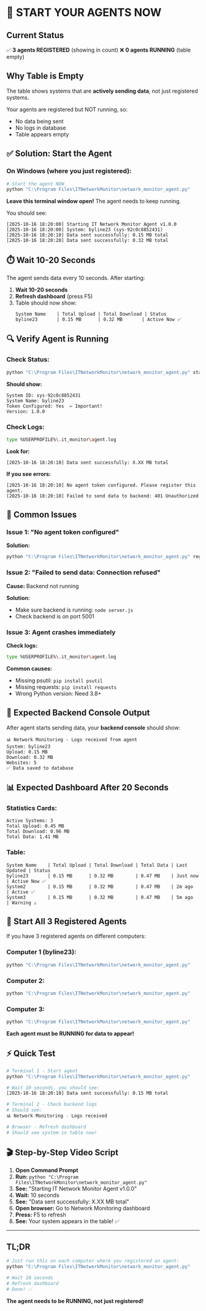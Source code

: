 # 🚀 START YOUR AGENTS NOW

## Current Status

✅ **3 agents REGISTERED** (showing in count)
❌ **0 agents RUNNING** (table empty)

## Why Table is Empty

The table shows systems that are **actively sending data**, not just registered systems.

Your agents are registered but NOT running, so:
- No data being sent
- No logs in database
- Table appears empty

## ✅ Solution: Start the Agent

### On Windows (where you just registered):

```bash
# Start the agent NOW
python "C:\Program Files\ITNetworkMonitor\network_monitor_agent.py"
```

**Leave this terminal window open!** The agent needs to keep running.

You should see:
```
[2025-10-16 18:20:00] Starting IT Network Monitor Agent v1.0.0
[2025-10-16 18:20:00] System: byline23 (sys-92c0c8852431)
[2025-10-16 18:20:10] Data sent successfully: 0.15 MB total
[2025-10-16 18:20:20] Data sent successfully: 0.32 MB total
```

## ⏱️ Wait 10-20 Seconds

The agent sends data every 10 seconds. After starting:

1. **Wait 10-20 seconds**
2. **Refresh dashboard** (press F5)
3. Table should now show:
   ```
   System Name    | Total Upload | Total Download | Status
   byline23       | 0.15 MB      | 0.32 MB       | Active Now ✅
   ```

## 🔍 Verify Agent is Running

### Check Status:
```bash
python "C:\Program Files\ITNetworkMonitor\network_monitor_agent.py" status
```

**Should show:**
```
System ID: sys-92c0c8852431
System Name: byline23
Token Configured: Yes  ← Important!
Version: 1.0.0
```

### Check Logs:
```bash
type %USERPROFILE%\.it_monitor\agent.log
```

**Look for:**
```
[2025-10-16 18:20:10] Data sent successfully: X.XX MB total
```

**If you see errors:**
```
[2025-10-16 18:20:10] No agent token configured. Please register this agent.
[2025-10-16 18:20:10] Failed to send data to backend: 401 Unauthorized
```

## 🐛 Common Issues

### Issue 1: "No agent token configured"

**Solution:**
```bash
python "C:\Program Files\ITNetworkMonitor\network_monitor_agent.py" register YOUR_TOKEN
```

### Issue 2: "Failed to send data: Connection refused"

**Cause:** Backend not running

**Solution:**
- Make sure backend is running: `node server.js`
- Check backend is on port 5001

### Issue 3: Agent crashes immediately

**Check logs:**
```bash
type %USERPROFILE%\.it_monitor\agent.log
```

**Common causes:**
- Missing psutil: `pip install psutil`
- Missing requests: `pip install requests`
- Wrong Python version: Need 3.8+

## 🎯 Expected Backend Console Output

After agent starts sending data, your **backend console** should show:

```
📊 Network Monitoring - Logs received from agent
System: byline23
Upload: 0.15 MB
Download: 0.32 MB
Websites: 5
✅ Data saved to database
```

## 📊 Expected Dashboard After 20 Seconds

### Statistics Cards:
```
Active Systems: 3
Total Upload: 0.45 MB
Total Download: 0.96 MB
Total Data: 1.41 MB
```

### Table:
```
System Name    | Total Upload | Total Download | Total Data | Last Updated | Status
byline23       | 0.15 MB      | 0.32 MB        | 0.47 MB    | Just now     | Active Now ✅
System2        | 0.15 MB      | 0.32 MB        | 0.47 MB    | 2m ago       | Active ✅
System3        | 0.15 MB      | 0.32 MB        | 0.47 MB    | 5m ago       | Warning ⚠️
```

## 🔧 Start All 3 Registered Agents

If you have 3 registered agents on different computers:

### Computer 1 (byline23):
```bash
python "C:\Program Files\ITNetworkMonitor\network_monitor_agent.py"
```

### Computer 2:
```bash
python "C:\Program Files\ITNetworkMonitor\network_monitor_agent.py"
```

### Computer 3:
```bash
python "C:\Program Files\ITNetworkMonitor\network_monitor_agent.py"
```

**Each agent must be RUNNING for data to appear!**

## ⚡ Quick Test

```bash
# Terminal 1 - Start agent
python "C:\Program Files\ITNetworkMonitor\network_monitor_agent.py"

# Wait 10 seconds, you should see:
[2025-10-16 18:20:10] Data sent successfully: 0.15 MB total

# Terminal 2 - Check backend logs
# Should see:
📊 Network Monitoring - Logs received

# Browser - Refresh dashboard
# Should see system in table now!
```

## 🎬 Step-by-Step Video Script

1. **Open Command Prompt**
2. **Run:** `python "C:\Program Files\ITNetworkMonitor\network_monitor_agent.py"`
3. **See:** "Starting IT Network Monitor Agent v1.0.0"
4. **Wait:** 10 seconds
5. **See:** "Data sent successfully: X.XX MB total"
6. **Open browser:** Go to Network Monitoring dashboard
7. **Press:** F5 to refresh
8. **See:** Your system appears in the table! ✅

---

## TL;DR

```bash
# Just run this on each computer where you registered an agent:
python "C:\Program Files\ITNetworkMonitor\network_monitor_agent.py"

# Wait 10 seconds
# Refresh dashboard
# Done! ✅
```

**The agent needs to be RUNNING, not just registered!**

